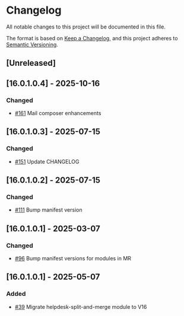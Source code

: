 # Changelog
All notable changes to this project will be documented in this file.

The format is based on [Keep a Changelog](https://keepachangelog.com/en/1.0.0/),
and this project adheres to [Semantic Versioning](https://semver.org/spec/v2.0.0.html).

## [Unreleased]
## [16.0.1.0.4] - 2025-10-16
### Changed
- [#161](https://gitlab.com/somitcoop/erp-research/odoo-helpdesk/-/merge_requests/161) Mail composer enhancements

## [16.0.1.0.3] - 2025-07-15
### Changed
- [#151](https://gitlab.com/somitcoop/erp-research/odoo-helpdesk/-/merge_requests/151) Update CHANGELOG

## [16.0.1.0.2] - 2025-07-15
### Changed
- [#111](https://gitlab.com/somitcoop/erp-research/odoo-helpdesk/-/merge_requests/111) Bump manifest version 

## [16.0.1.0.1] - 2025-03-07
### Changed
- [#96](https://gitlab.com/somitcoop/erp-research/odoo-helpdesk/-/merge_requests/96)  Bump manifest versions for modules in MR

## [16.0.1.0.1] - 2025-05-07
### Added
- [#39](https://gitlab.com/somitcoop/erp-research/odoo-helpdesk/-/merge_requests/39) Migrate helpdesk-split-and-merge module to V16

